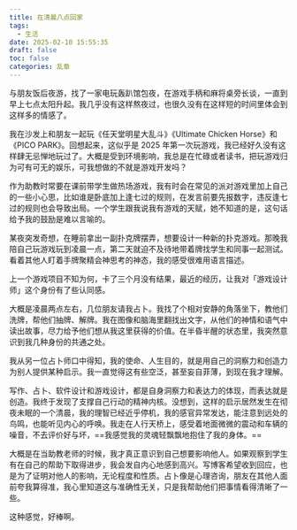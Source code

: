 ```yaml
---
title: 在清晨八点回家
tags:
  - 生活
date: 2025-02-10 15:55:35
draft: false
toc: false
categories: 乱章
---
```


与朋友饭后夜游，找了一家电玩轰趴馆包夜，在游戏手柄和麻将桌旁长谈，一直到早上七点太阳升起。我几乎没有这样熬夜过，也很久没有在这样短的时间里体会到这样多的情感了。

<!--more-->

我在沙发上和朋友一起玩《任天堂明星大乱斗》《Ultimate Chicken Horse》和《PICO PARK》。回想起来，这似乎是 2025 年第一次玩游戏，我已经好久没有这样肆无忌惮地玩过了。大概是受到环境影响，我总是在忙碌或者读书，把玩游戏归为可有可无的娱乐，可我想做的不就是游戏开发吗？

作为助教时常要在课前带学生做热场游戏，我有时会在常见的派对游戏里加上自己的一些小心思，比如谁是卧底加上逢七过的规则，在发言前要先报数字，违反逢七过的规则也会导致出局。一个学生跟我说我有游戏的天赋，她不知道的是，这句话给予我的鼓励是难以言喻的。

某夜突发奇想，在睡前拿出一副扑克牌摆弄，想要设计一种新的扑克游戏。那晚我陪自己玩游戏玩到凌晨一点，第二天就迫不及待地带着牌找学生和同事一起测试。看着其他人盯着手牌聚精会神思考的神态，我的感受很难用语言描述。

上一个游戏项目不知为何，卡了三个月没有结果，最近的经历，让我对「游戏设计师」这个身份有了些认同感。

大概是凌晨两点左右，几位朋友请我占卜。我找了个相对安静的角落坐下，教他们洗牌，帮他们抽牌、解牌。我在图像和脑海里翻找出文字，从他们的神情和语气中读出故事，尽力给予他们想从我这里获得的价值。在半昏半醒的状态里，我突然意识到我几种身份的共通之处。

我从另一位占卜师口中得知，我的使命、人生目的，就是用自己的洞察力和创造力为别人提供某种启示。我一直觉得这有些空泛，甚至妄自菲薄，到现在我才理解。

写作、占卜、软件设计和游戏设计，都是自身洞察力和表达力的体现，而表达就是创造。我终于发现了支撑自己行动的精神内核。没想到，这样的启示居然发生在彻夜未眠的一个清晨，我的理智已经近乎停机，我的感官异常发达，能注意到远处的鸟鸣，也能听见内心的呼唤。我走在人行天桥上，感受着地面微微的震动和车辆的噪音，不去评价好与坏，==我感觉我的灵魂轻飘飘地抱住了我的身体。==

大概是在当助教老师的时候，我才真正意识到自己想要影响他人。如果观察到学生有在自己的帮助下取得进步，我会发自内心地感到高兴。写博客希望收到回应，也是为了证明对他人的影响，无论程度和性质。占卜像是心理咨询，朋友在其他人面前夸我算得准，我心里知道这与准确性无关，只是我帮助他们把事情看得清晰了一些。

这种感觉，好棒啊。
